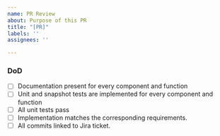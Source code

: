 ```yaml
---
name: PR Review
about: Purpose of this PR
title: "[PR]"
labels: ''
assignees: ''

---
```


### DoD
- [ ] Documentation present for every component and function
- [ ] Unit and snapshot tests are implemented for every component and function
- [ ] All unit tests pass
- [ ] Implementation matches the corresponding requirements.
- [ ] All commits linked to Jira ticket.
